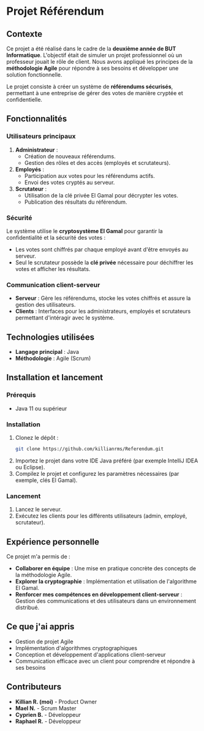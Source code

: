 # Projet Référendum

## Contexte
Ce projet a été réalisé dans le cadre de la **deuxième année de BUT Informatique**. L'objectif était de simuler un projet professionnel où un professeur jouait le rôle de client. Nous avons appliqué les principes de la **méthodologie Agile** pour répondre à ses besoins et développer une solution fonctionnelle.

Le projet consiste à créer un système de **référendums sécurisés**, permettant à une entreprise de gérer des votes de manière cryptée et confidentielle.

## Fonctionnalités
### Utilisateurs principaux
1. **Administrateur** :
    - Création de nouveaux référendums.
    - Gestion des rôles et des accès (employés et scrutateurs).
2. **Employés** :
    - Participation aux votes pour les référendums actifs.
    - Envoi des votes cryptés au serveur.
3. **Scrutateur** :
    - Utilisation de la clé privée El Gamal pour décrypter les votes.
    - Publication des résultats du référendum.

### Sécurité
Le système utilise le **cryptosystème El Gamal** pour garantir la confidentialité et la sécurité des votes :
- Les votes sont chiffrés par chaque employé avant d'être envoyés au serveur.
- Seul le scrutateur possède la **clé privée** nécessaire pour déchiffrer les votes et afficher les résultats.

### Communication client-serveur
- **Serveur** : Gère les référendums, stocke les votes chiffrés et assure la gestion des utilisateurs.
- **Clients** : Interfaces pour les administrateurs, employés et scrutateurs permettant d'intéragir avec le système.

## Technologies utilisées
- **Langage principal** : Java
- **Méthodologie** : Agile (Scrum)

## Installation et lancement
### Prérequis
- Java 11 ou supérieur

### Installation
1. Clonez le dépôt :
   ```bash
   git clone https://github.com/killianrms/Referendum.git
   ```
2. Importez le projet dans votre IDE Java préféré (par exemple IntelliJ IDEA ou Eclipse).
3. Compilez le projet et configurez les paramètres nécessaires (par exemple, clés El Gamal).

### Lancement
1. Lancez le serveur.
2. Exécutez les clients pour les différents utilisateurs (admin, employé, scrutateur).

## Expérience personnelle
Ce projet m'a permis de :
- **Collaborer en équipe** : Une mise en pratique concrète des concepts de la méthodologie Agile.
- **Explorer la cryptographie** : Implémentation et utilisation de l'algorithme El Gamal.
- **Renforcer mes compétences en développement client-serveur** : Gestion des communications et des utilisateurs dans un environnement distribué.

## Ce que j'ai appris
- Gestion de projet Agile
- Implémentation d'algorithmes cryptographiques
- Conception et développement d'applications client-serveur
- Communication efficace avec un client pour comprendre et répondre à ses besoins

## Contributeurs
- **Killian R. (moi)** - Product Owner
- **Mael N.** - Scrum Master
- **Cyprien B.** - Développeur
- **Raphael R.** - Développeur